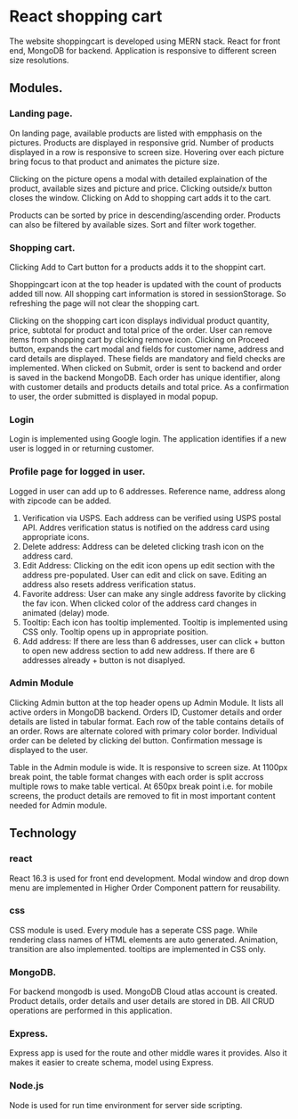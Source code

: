 # React shopping cart
The website shoppingcart is developed using MERN stack. React for front end, MongoDB for backend. Application is responsive to different screen size resolutions.

## Modules. 

### Landing page.
On landing page, available products are listed with empphasis on the pictures. Products are displayed in responsive grid. Number of products displayed in a row is responsive to screen size. Hovering over each picture bring focus to that product and animates the picture size.

Clicking on the picture opens a modal with detailed explaination of the product, available sizes and picture and price. Clicking outside/x button closes the window. Clicking on Add to shopping cart adds it to the cart.

Products can be sorted by price in descending/ascending order. Products can also be filtered by available sizes. Sort and filter work together.

### Shopping cart.
Clicking Add to Cart button for a products adds it to the shoppint cart.

Shoppingcart icon at the top header is updated with the count of products added till now. All shopping cart information is stored in sessionStorage. So refreshing the page will not clear the shopping cart.

Clicking on the shopping cart icon displays individual product quantity, price, subtotal for product and total price of the order. User can remove items from shopping cart by clicking remove icon. Clicking on Proceed button, expands the cart modal and fields for customer name, address and card details are displayed. These fields are mandatory and field checks are implemented. When clicked on Submit, order is sent to backend and order is saved in the backend MongoDB. Each order has unique identifier, along with customer details and products details and total price. As a confirmation to user, the order submitted is displayed in modal popup.

### Login
Login is implemented using Google login. The application identifies if a new user is logged in or returning customer.

### Profile page for logged in user.
Logged in user can add up to 6 addresses. Reference name, address along with zipcode can be added. 

1. Verification via USPS. Each address can be verified using USPS postal API. Addres verification status is notified on the address card using appropriate icons.
2. Delete address: Address can be deleted clicking trash icon on the address card.
3. Edit Address: Clicking on the edit icon opens up edit section with the address pre-populated. User can edit and click on save. Editing an address also resets address verification status.
4. Favorite address: User can make any single address favorite by clicking the fav icon. When clicked color of the address card changes in animated (delay) mode.
5. Tooltip: Each icon has tooltip implemented. Tooltip is implemented using CSS only. Tooltip opens up in appropriate position.
6. Add address: If there are less than 6 addresses, user can click + button to open new address section to add new address. If there are 6 addresses already + button is not disaplyed.

### Admin Module
Clicking Admin button at the top header opens up Admin Module. It lists all active orders in MongoDB backend. Orders ID, Customer details and order details are listed in tabular format.
Each row of the table contains details of an order. Rows are alternate colored with primary color border. Individual order can be deleted by clicking del button. Confirmation message is displayed to the user.

Table in the Admin module is wide. It is responsive to screen size. At 1100px break point, the table format changes with each order is split accross multiple rows to make table vertical. At 650px break point i.e. for mobile screens, the product details are removed to fit in most important content needed for Admin module.

## Technology
### react
React 16.3 is used for front end development. Modal window and drop down menu are implemented in Higher Order Component pattern for reusability. 

### css
CSS module is used. Every module has a seperate CSS page. While rendering class names of HTML elements are auto generated. Animation, transition are also implemented.
tooltips are implemented in CSS only.

### MongoDB.
For backend mongodb is used. MongoDB Cloud atlas account is created. Product details, order details and user details are stored in DB. All CRUD operations are performed in this application.

### Express.
Express app is used for the route and other middle wares it provides. Also it makes it easier to create schema, model using Express.

### Node.js
Node is used for run time environment for server side scripting.
